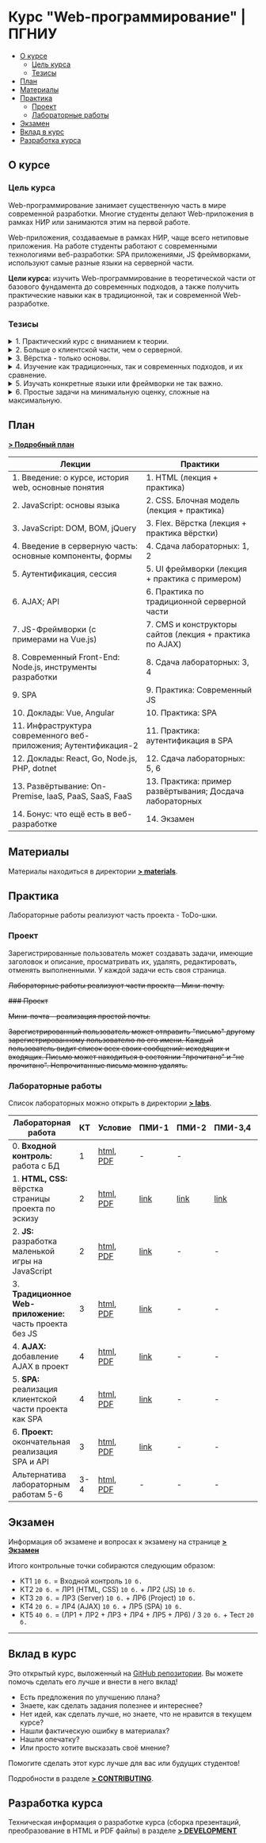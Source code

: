 # Курс "Web-программирование" | ПГНИУ

<!-- toc -->

- [О курсе](#%D0%BE-%D0%BA%D1%83%D1%80%D1%81%D0%B5)
  * [Цель курса](#%D1%86%D0%B5%D0%BB%D1%8C-%D0%BA%D1%83%D1%80%D1%81%D0%B0)
  * [Тезисы](#%D1%82%D0%B5%D0%B7%D0%B8%D1%81%D1%8B)
- [План](#%D0%BF%D0%BB%D0%B0%D0%BD)
- [Материалы](#%D0%BC%D0%B0%D1%82%D0%B5%D1%80%D0%B8%D0%B0%D0%BB%D1%8B)
- [Практика](#%D0%BF%D1%80%D0%B0%D0%BA%D1%82%D0%B8%D0%BA%D0%B0)
  * [Проект](#%D0%BF%D1%80%D0%BE%D0%B5%D0%BA%D1%82)
  * [Лабораторные работы](#%D0%BB%D0%B0%D0%B1%D0%BE%D1%80%D0%B0%D1%82%D0%BE%D1%80%D0%BD%D1%8B%D0%B5-%D1%80%D0%B0%D0%B1%D0%BE%D1%82%D1%8B)
- [Экзамен](#%D1%8D%D0%BA%D0%B7%D0%B0%D0%BC%D0%B5%D0%BD)
- [Вклад в курс](#%D0%B2%D0%BA%D0%BB%D0%B0%D0%B4-%D0%B2-%D0%BA%D1%83%D1%80%D1%81)
- [Разработка курса](#%D1%80%D0%B0%D0%B7%D1%80%D0%B0%D0%B1%D0%BE%D1%82%D0%BA%D0%B0-%D0%BA%D1%83%D1%80%D1%81%D0%B0)

<!-- tocstop -->

## О курсе

### Цель курса

Web-программирование занимает существенную часть в мире современной разработки. Многие студенты делают Web-приложения в рамках НИР или занимаются этим на первой работе.

Web-приложения, создаваемые в рамках НИР, чаще всего нетиповые приложения. На работе студенты работают с современными технологиями веб-разработки: SPA приложениями, JS фреймворками, используют самые разные языки на серверной части.

**Цели курса:** изучить Web-программирование в теоретической части от базового фундамента до современных подходов, а также получить практические навыки как в традиционной, так и современной Web-разработке.

### Тезисы
<details>
<summary>1. Практический курс с вниманием к теории.</summary>

Главное в курсе - получение практических навыков разработки. Но курс университетский и большое внимание уделяется изучению концепций, подходов и систематизации знаний.
</details>

<details>
<summary>2. Больше о клиентской части, чем о серверной.</summary>

Серверная часть веб-приложения ближе к "обычному" приложению. Студенты изучают работу с БД на курсе "БД и СУБД", сетевое взаимодействие, разработку веб-сервисов и распределённых приложений на курсе "Технологии разработки распределённых приложений". Важно научиться разрабатывать приложение для веб-браузера и понимать, как применять навыки, полученные на других курсах, в разработке серверной части веб-приложения. 
</details>

<details><summary>3. Вёрстка - только основы.</summary>

Вёрстка - большая тема. Её сложно изучить за небольшое число занятий и требуется много практики. В то же время в университете студентам важнее быстрая разработка работающего прототипа, а не реализация уникального дизайна.
</details>

<details>
<summary>4. Изучение как традиционных, так и современных подходов, и их сравнение.</summary>

Изучение традиционных подходов важно для понимания основ, а современных - для решения актуальных практических задач. Решение одних и тех же задач разными подходами поможет лучше понять разницу между ними. 
</details>


<details>
<summary>5. Изучать конкретные языки или фреймворки не так важно.</summary>

Курс не посвящён разработке сайтов на фреймворке A для языка B. У студентов разные предпочтения, они работают на разных технологических стеках как самостоятельно, так и на работе. Важно понимать основные концепции, и систематизировать знания. Тем не менее, примеры показываются на определённых (но простых) технологиях.   
</details>

 
<details>
<summary>6. Простые задачи на минимальную оценку, сложные на максимальную.</summary>

Не всем интересна и нужна веб-разработка. Курс должен быть как можно полезнее для заинтересованных, но не становиться ночным кошмаром для тех, для кого это "просто ещё один курс, который надо сдать". Для получения проходного балла достаточно сдать простые лабораторные работы.
</details>

## План

**[> Подробный план](./Plan.md)**

| Лекции                                                           | Практики                                                 |
|------------------------------------------------------------------|----------------------------------------------------------|
| 1. Введение: о курсе, история web, основные понятия              | 1. HTML  (лекция + практика)                             |
| 2. JavaScript: основы языка                                      | 2. CSS. Блочная модель (лекция + практика)               |
| 3. JavaScript: DOM, BOM, jQuery                                  | 3. Flex. Вёрстка (лекция + практика вёрстки)             |
| 4. Введение в серверную часть: основные компоненты, формы        | 4. Сдача лабораторных: 1, 2                              |
| 5. Аутентификация, сессия                                        | 5. UI фреймворки (лекция + практика с примером)          |
| 6. AJAX; API                                                     | 6. Практика по традиционной серверной части              |
| 7. JS-Фреймворки (c примерами на Vue.js)                         | 7. CMS и конструкторы сайтов (лекция + практика по AJAX) |
| 8. Современный Front-End: Node.js, инструменты разработки        | 8. Сдача лабораторных: 3, 4                              |
| 9. SPA                                                           | 9. Практика: Современный JS                              |
| 10. Доклады: Vue, Angular                                        | 10. Практика: SPA                                        |
| 11. Инфраструктура современного веб-приложения; Аутентификация-2 | 11. Практика: аутентификация в SPA                       |
| 12. Доклады: React, Go, Node.js, PHP, dotnet                     | 12. Сдача лабораторных: 5, 6                             |
| 13. Развёртывание: On-Premise, IaaS, PaaS, SaaS, FaaS            | 13. Практика: пример развёртывания; Досдача лабораторных |
| 14. Бонус: что ещё есть в веб-разработке                         | 14. Экзамен                                              | 

## Материалы

Материалы находиться в директории **[> materials](materials)**.

## Практика

Лабораторные работы реализуют часть проекта - ToDo-шки.

### Проект

Зарегистрированные пользователь может создавать задачи, имеющие заголовок и описание, просматривать их, удалять, редактировать, отменять выполненными. У каждой задачи есть своя страница.

~~Лабораторные работы реализуют части проекта - Мини-почту.~~

~~### Проект~~

~~Мини-почта - реализация простой почты.~~

~~Зарегистрированный пользователь может отправить "письмо" другому зарегистрированному пользователю по его имени. Каждый пользователь видит список всех своих сообщений: исходящих и входящих. Письмо может находиться в состоянии "прочитано" и "не прочитано". Непрочитанные письма можно удалять.~~ 

### Лабораторные работы

Список лабораторных можно открыть в директории **[> labs](labs)**.

| Лабораторная работа                                      | КТ   | Условие                                                                                                      | ПМИ-1                                           | ПМИ-2                                           | ПМИ-3,4                                         | ФИТ                                             |
|----------------------------------------------------------|------|--------------------------------------------------------------------------------------------------------------|-------------------------------------------------|-------------------------------------------------|-------------------------------------------------|-------------------------------------------------|
| 0. **Входной контроль:** работа с БД                     | 1    | [html](labs/0-Incoming-control/0-Incoming-control.md), [PDF](labs/0-Incoming-control/0-Incoming-control.pdf) | -                                               | -                                               |                                                 |                                                 |
| 1. **HTML, CSS:** вёрстка страницы проекта по эскизу     | 2    | [html](labs/1-HTML-CSS/1-HTML-CSS.md), [PDF](labs/1-HTML-CSS/1-HTML-CSS.pdf)                                 | [link](https://classroom.github.com/a/mPQWFIkk) | [link](https://classroom.github.com/a/9FQJl6vk) | [link](https://classroom.github.com/a/B2y0h1gC) | [fit-1](https://classroom.github.com/a/QyIfQVn3), [fit-2](https://classroom.github.com/a/wMwud7u1) |
| 2. **JS:** разработка маленькой игры на JavaScript       | 2    | [html](labs/2-JS/2-JS.md), [PDF](labs/2-JS/2-JS.pdf)                                                         | [link](https://classroom.github.com/a/12U1CKc9) | - | -                                                                                             | [link](https://classroom.github.com/a/BG5Ga3_o) |
| 3. **Традиционное Web-приложение:** часть проекта без JS | 3    | [html](labs/3-Simple-Server/3-Simple-Server.md), [PDF](labs/3-Simple-Server/3-Simple-Server.pdf)             | [link](https://classroom.github.com/a/sI8JrOkW) | - | -                                                                                             | [link](https://classroom.github.com/a/ts9VMGVt) |
| 4. **AJAX:** добавление AJAX в проект                    | 4    | [html](labs/4-AJAX/4-AJAX.md), [PDF](labs/4-AJAX/4-AJAX.pdf)                                                 | [link](https://classroom.github.com/a/Hvtb11zk) | - | -                                                                                             | [link](https://classroom.github.com/a/FjIVcaG2) |
| 5. **SPA:** реализация клиентской части проекта как SPA  | 4    | [html](labs/5-SPA/5-SPA.md), [PDF](labs/5-SPA/5-SPA.pdf)                                                     | [link](https://classroom.github.com/a/LHt9NTv1) | - | -                                                                                             | [link](https://classroom.github.com/a/UKHP7iU4) |
| 6. **Проект:** окончательная реализация SPA и API        | 3    | [html](labs/6-Web-App/6-Web-App.md), [PDF](labs/6-Web-App/6-Web-App.pdf)                                     | [link](https://classroom.github.com/a/Kl6REiVi) | - | -                                                                                             | [link](https://classroom.github.com/a/PASZU9DT) |
| Альтернатива лабораторным работам 5-6                    | 3-4  | [html](labs/Alternative/Alternative.md), [PDF](labs/Alternative/Alternative.pdf)                             | - | - | - | - | - |

## Экзамен

Информация об экзамене и вопросах к экзамену на странице **[> Экзамен](./Exam.md)**

Итого контрольные точки собираются следующим образом:
- КТ1 `10 б.` = Входной контроль `10 б.`
- КТ2 `20 б.` = ЛР1 (HTML, CSS) `10 б.` + ЛР2 (JS) `10 б.`
- КТ3 `20 б.` = ЛР3 (Server) `10 б.` + ЛР6 (Project) `10 б.`
- КТ4 `20 б.` = ЛР4 (AJAX) `10 б.` + ЛР5 (SPA) `10 б.`
- КТ5 `40 б.` = (ЛР1 + ЛР2 + ЛР3 + ЛР4 + ЛР5 + ЛР6) / 3 `20 б.` + Тест `20 б.`

---

## Вклад в курс

Это открытый курс, выложенный на [GitHub репозитории](https://github.com/movs-psu/web-development-course). Вы можете помочь сделать его лучше и внести в него вклад!

- Есть предложения по улучшению плана?
- Знаете, как сделать задания полезнее и интереснее?
- Нет идей, как сделать лучше, но знаете, что не нравится в текущем курсе? 
- Нашли фактическую ошибку в материалах?
- Нашли опечатку?
- Или просто хотите высказать своё мнение?

Помогите сделать этот курс лучше для вас или будущих студентов!

Подробности в разделе **[> CONTRIBUTING](./CONTRIBUTING.md)**.

## Разработка курса

Техническая информация о разработке курса (сборка презентаций, преобразование в HTML и PDF файлы) в разделе **[> DEVELOPMENT](./DEVELOPMENT.md)**
